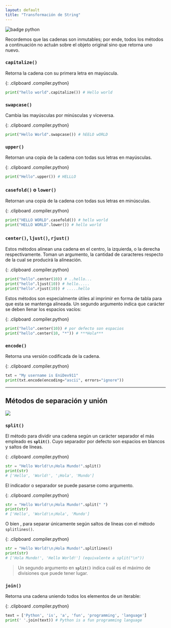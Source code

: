 ```yaml
---
layout: default
title: "Transformación de String"
---
```

<img src="https://badges.aleen42.com/src/python.svg" alt="badge python">

Recordemos que las cadenas son inmutables; por ende, todos los métodos a continuación no actuán sobre el objeto original sino que retorna uno nuevo.  

### `capitalize()`
Retorna la cadena con su primera letra en mayúscula.

{: .clipboard .compiler.python}
```py
print("hello world".capitalize()) # Hello world
```

### `swapcase()`

Cambia las mayúsculas por minúsculas y viceversa.  

{: .clipboard .compiler.python}
```py
print("Hello World".swapcase()) # hEELO wORLD
```

### `upper()`

Retornan una copia de la cadena con todas sus letras en mayúsculas.  

{: .clipboard .compiler.python}
```py
print("Hello".upper()) # HELLLO
```

### `casefold()` o `lower()`

Retornan una copia de la cadena con todas sus letras en minúsculas.  

{: .clipboard .compiler.python}
```py
print("HELLO WORLD".casefold()) # hello world
print("HELLO WORLD".lower()) # hello world
```

### `center()`, `ljust()`, `rjust()`

Estos métodos alinean una cadena en el centro, la izquierda, o la derecha respectivamente. Toman un argumento, la cantidad de caracteres respecto de la cual se producirá la alineación.   

{: .clipboard .compiler.python}
```py
print("hello".center(10)) # ..hello...
print("hello".ljust(10)) # hello.....
print("hello".rjust(10)) # .....hello
```

Estos métodos son especialmente útiles al imprimir en forma de tabla para que esta se mantenga alineada. Un segundo argumento indica que carácter se deben llenar los espacios vacíos:  

{: .clipboard .compiler.python}
```py
print("hello".center(10)) # por defecto son espacios
print("hello".center(10, "*")) # ***Hola***
```

### `encode()`

Retorna una versión codificada de la cadena.  

{: .clipboard .compiler.python}
```py
txt = "My username is EniDev911"
print(txt.encode(encoding="ascii", errors="ignore"))  
```

---

## Métodos de separación y unión

<img src="https://badges.aleen42.com/src/python.svg">

### `split()`

El método para dividir una cadena según un carácter separador el más empleado es **`split()`**. Cuyo separador por defecto son espacios en blancos y saltos de líneas.  

{: .clipboard .compiler.python}
```py
str = "Hello World!\n¡Hola Mundo!".split()
print(str)
# ['Hello', 'World!', '¡Hola', 'Mundo']
```

El indicador o separador se puede pasarse  como argumento.  

{: .clipboard .compiler.python}
```py
str = "Hello World!\n¡Hola Mundo!".split(" ")
print(str)
# ['Hello', 'World!\n¡Hola', 'Mundo']
```
O bien , para separar únicamente según saltos de líneas con el método `splitlines()`.

{: .clipboard .compiler.python}
```py
str = "Hello World!\n¡Hola Mundo!".splitlines()
print(str)
# ['Hola Mundo!', 'Hello World!'] (equivalente a split("\n"))
```

> Un segundo argumento en **`split()`** indica cuál es el máximo de divisiones que puede tener lugar.

### `join()`

Retorna una cadena uniendo todos los elementos de un iterable:

{: .clipboard .compiler.python}
```py
text = ['Python', 'is', 'a', 'fun', 'programming', 'language']
print(' '.join(text)) # Python is a fun programming language
```